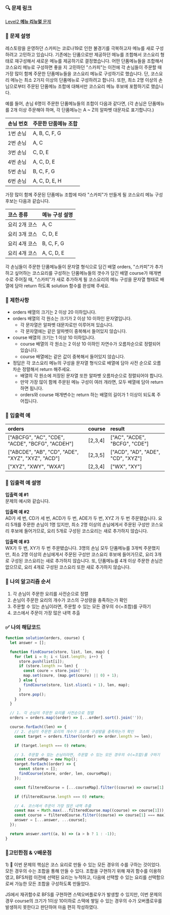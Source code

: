 ### 🔍 문제 링크
[Level2 **메뉴 리뉴얼** 문제](https://school.programmers.co.kr/learn/courses/30/lessons/72411)

### 📘 문제 설명
레스토랑을 운영하던 스카피는 코로나19로 인한 불경기를 극복하고자 메뉴를 새로 구성하려고 고민하고 있습니다.
기존에는 단품으로만 제공하던 메뉴를 조합해서 코스요리 형태로 재구성해서 새로운 메뉴를 제공하기로 결정했습니다. 어떤 단품메뉴들을 조합해서 코스요리 메뉴로 구성하면 좋을 지 고민하던 "스카피"는 이전에 각 손님들이 주문할 때 가장 많이 함께 주문한 단품메뉴들을 코스요리 메뉴로 구성하기로 했습니다.
단, 코스요리 메뉴는 최소 2가지 이상의 단품메뉴로 구성하려고 합니다. 또한, 최소 2명 이상의 손님으로부터 주문된 단품메뉴 조합에 대해서만 코스요리 메뉴 후보에 포함하기로 했습니다.

예를 들어, 손님 6명이 주문한 단품메뉴들의 조합이 다음과 같다면,
(각 손님은 단품메뉴를 2개 이상 주문해야 하며, 각 단품메뉴는 A ~ Z의 알파벳 대문자로 표기합니다.)

|손님 번호|주문한 단품메뉴 조합|
|:---|:---|
|1번 손님|A, B, C, F, G|
|2번 손님|A, C|
|3번 손님|C, D, E|
|4번 손님|A, C, D, E|
|5번 손님|B, C, F, G|
|6번 손님|A, C, D, E, H|

가장 많이 함께 주문된 단품메뉴 조합에 따라 "스카피"가 만들게 될 코스요리 메뉴 구성 후보는 다음과 같습니다.

|코스 종류|메뉴 구성	설명|
|:---|:---|
|요리 2개 코스|A, C|1번, 2번, 4번, 6번 손님으로부터 총 4번 주문됐습니다.|
|요리 3개 코스|C, D, E|3번, 4번, 6번 손님으로부터 총 3번 주문됐습니다.|
|요리 4개 코스|B, C, F, G|1번, 5번 손님으로부터 총 2번 주문됐습니다.|
|요리 4개 코스|A, C, D, E|4번, 6번 손님으로부터 총 2번 주문됐습니다.|

각 손님들이 주문한 단품메뉴들이 문자열 형식으로 담긴 배열 orders, "스카피"가 추가하고 싶어하는 코스요리를 구성하는 단품메뉴들의 갯수가 담긴 배열 course가 매개변수로 주어질 때, "스카피"가 새로 추가하게 될 코스요리의 메뉴 구성을 문자열 형태로 배열에 담아 return 하도록 solution 함수를 완성해 주세요.

### 📕 제한사항
- orders 배열의 크기는 2 이상 20 이하입니다.
- orders 배열의 각 원소는 크기가 2 이상 10 이하인 문자열입니다.
  - 각 문자열은 알파벳 대문자로만 이루어져 있습니다.
  - 각 문자열에는 같은 알파벳이 중복해서 들어있지 않습니다.
- course 배열의 크기는 1 이상 10 이하입니다.
  - course 배열의 각 원소는 2 이상 10 이하인 자연수가 오름차순으로 정렬되어 있습니다.
  - course 배열에는 같은 값이 중복해서 들어있지 않습니다.
- 정답은 각 코스요리 메뉴의 구성을 문자열 형식으로 배열에 담아 사전 순으로 오름차순 정렬해서 return 해주세요.
  - 배열의 각 원소에 저장된 문자열 또한 알파벳 오름차순으로 정렬되어야 합니다.
  - 만약 가장 많이 함께 주문된 메뉴 구성이 여러 개라면, 모두 배열에 담아 return 하면 됩니다.
  - orders와 course 매개변수는 return 하는 배열의 길이가 1 이상이 되도록 주어집니다.

### 📙 입출력 예
|orders|course|result|
|:---|:---|:---|
|["ABCFG", "AC", "CDE", "ACDE", "BCFG", "ACDEH"]|[2,3,4]|["AC", "ACDE", "BCFG", "CDE"]|
|["ABCDE", "AB", "CD", "ADE", "XYZ", "XYZ", "ACD"]|[2,3,5]|["ACD", "AD", "ADE", "CD", "XYZ"]|
|["XYZ", "XWY", "WXA"]|[2,3,4]|["WX", "XY"]|

### 📒 입출력 예 설명
**입출력 예 #1**  
문제의 예시와 같습니다.

**입출력 예 #2**  
AD가 세 번, CD가 세 번, ACD가 두 번, ADE가 두 번, XYZ 가 두 번 주문됐습니다.
요리 5개를 주문한 손님이 1명 있지만, 최소 2명 이상의 손님에게서 주문된 구성만 코스요리 후보에 들어가므로, 요리 5개로 구성된 코스요리는 새로 추가하지 않습니다.

**입출력 예 #3**  
WX가 두 번, XY가 두 번 주문됐습니다.
3명의 손님 모두 단품메뉴를 3개씩 주문했지만, 최소 2명 이상의 손님에게서 주문된 구성만 코스요리 후보에 들어가므로, 요리 3개로 구성된 코스요리는 새로 추가하지 않습니다.
또, 단품메뉴를 4개 이상 주문한 손님은 없으므로, 요리 4개로 구성된 코스요리 또한 새로 추가하지 않습니다.

### 📔 나의 알고리즘 순서
1) 각 손님이 주문한 요리를 사전순으로 정렬
2) 손님이 주문한 요리의 개수가 코스의 구성량을 충족하는가 확인
3) 주문할 수 있는 손님이라면, 주문할 수 있는 모든 경우의 수(=조합)를 구하기
4) 코스에서 주문이 가장 많은 내역 추출
 
### ✅ 나의 해답코드
```javascript
function solution(orders, course) {
  let answer = [];

  function findCourse(store, list, len, map) {
    for (let i = 0; i < list.length; i++) {
      store.push(list[i]);
      if (store.length >= len) {
        const coure = store.join('');
        map.set(coure, (map.get(coure) || 0) + 1);
      } else {
        findCourse(store, list.slice(i + 1), len, map);
      }
      store.pop();
    }
  }

  // 1. 각 손님이 주문한 요리를 사전순으로 정렬
  orders = orders.map((order) => [...order].sort().join(''));

  course.forEach((len) => {
    // 2. 손님이 주문한 요리의 개수가 코스의 구성량을 충족하는가 확인
    const target = orders.filter((order) => order.length >= len);

    if (target.length === 0) return;

    // 3. 주문할 수 있는 손님이라면, 주문할 수 있는 모든 경우의 수(=조합)를 구하기
    const courseMap = new Map();
    target.forEach((order) => {
      const store = [];
      findCourse(store, order, len, courseMap);
    });

    const filteredCourse = [...courseMap].filter((course) => course[1] >= 2);

    if (filteredCourse.length === 0) return;

    // 4. 코스에서 주문이 가장 많은 내역 추출
    const max = Math.max(...filteredCourse.map((course) => course[1]));
    const course = filteredCourse.filter((course) => course[1] === max).map((course) => course[0]);
    answer = [...answer, ...course];
  });

  return answer.sort((a, b) => (a > b ? 1 : -1));
}

```

### 📝고민한점 & 💡배운점
1\) 🤔 이번 문제의 핵심은 코스 요리로 만들 수 있는 모든 경우의 수를 구하는 것이었다. 모든 경우의 수는 조합을 통해 만들 수 있다. 조합을 구현하기 위해 재귀 함수를 이용하였고, BFS처럼 이전에 선택된 요리는 누적하고, 다음에 선택할 수 있는 요리를 선택함으로써 가능한 모든 조합을 구성하도록 만들었다.

JS에서 재귀함수로 BFS를 구현하면 스택오버플로우가 발생할 수 있지만, 이번 문제의 경우 course의 크기가 1이상 10이하로 스택에 쌓일 수 있는 경우의 수가 오버플로우를 발생하지 못한다고 판단하여 마음 편히 작성하였다.